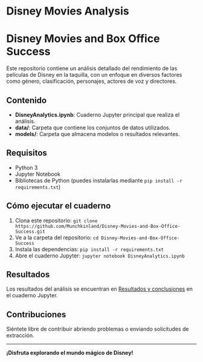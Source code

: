 # Disney Movies Analysis

# Disney Movies and Box Office Success

Este repositorio contiene un análisis detallado del rendimiento de las películas de Disney en la taquilla, con un enfoque en diversos factores como género, clasificación, personajes, actores de voz y directores.

## Contenido

- **DisneyAnalytics.ipynb**: Cuaderno Jupyter principal que realiza el análisis.
- **data/**: Carpeta que contiene los conjuntos de datos utilizados.
- **models/**: Carpeta que almacena modelos o resultados relevantes.

## Requisitos

- Python 3
- Jupyter Notebook
- Bibliotecas de Python (puedes instalarlas mediante `pip install -r requirements.txt`)

## Cómo ejecutar el cuaderno

1. Clona este repositorio: `git clone https://github.com/Munchkinland/Disney-Movies-and-Box-Office-Success.git`
2. Ve a la carpeta del repositorio: `cd Disney-Movies-and-Box-Office-Success`
3. Instala las dependencias: `pip install -r requirements.txt`
4. Abre el cuaderno Jupyter: `jupyter notebook DisneyAnalytics.ipynb`

## Resultados

Los resultados del análisis se encuentran en [Resultados y conclusiones](#Resultados-y-conclusiones) en el cuaderno Jupyter.

## Contribuciones

Siéntete libre de contribuir abriendo problemas o enviando solicitudes de extracción.

---

**¡Disfruta explorando el mundo mágico de Disney!**

